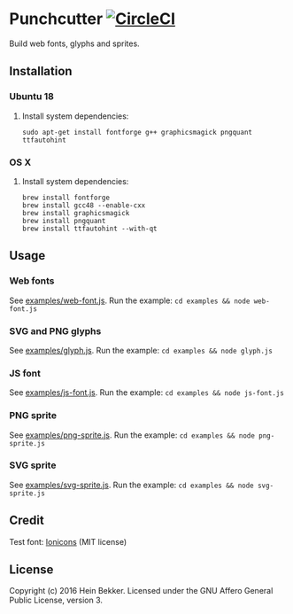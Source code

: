 # Punchcutter [![CircleCI](https://circleci.com/gh/netbek/punchcutter.svg?style=svg)](https://circleci.com/gh/netbek/punchcutter)

Build web fonts, glyphs and sprites.

## Installation

### Ubuntu 18

1. Install system dependencies:

    ```
    sudo apt-get install fontforge g++ graphicsmagick pngquant ttfautohint
    ```

### OS X

1. Install system dependencies:

    ```
    brew install fontforge
    brew install gcc48 --enable-cxx
    brew install graphicsmagick
    brew install pngquant
    brew install ttfautohint --with-qt
    ```

## Usage

### Web fonts

See [examples/web-font.js](https://github.com/netbek/punchcutter/blob/master/examples/web-font.js). Run the example: `cd examples && node web-font.js`

### SVG and PNG glyphs

See [examples/glyph.js](https://github.com/netbek/punchcutter/blob/master/examples/glyph.js). Run the example: `cd examples && node glyph.js`

### JS font

See [examples/js-font.js](https://github.com/netbek/punchcutter/blob/master/examples/js-font.js). Run the example: `cd examples && node js-font.js`

### PNG sprite

See [examples/png-sprite.js](https://github.com/netbek/punchcutter/blob/master/examples/png-sprite.js). Run the example: `cd examples && node png-sprite.js`

### SVG sprite

See [examples/svg-sprite.js](https://github.com/netbek/punchcutter/blob/master/examples/svg-sprite.js). Run the example: `cd examples && node svg-sprite.js`

## Credit

Test font: [Ionicons](https://github.com/driftyco/ionicons) (MIT license)

## License

Copyright (c) 2016 Hein Bekker. Licensed under the GNU Affero General Public License, version 3.
